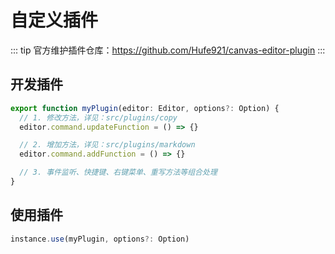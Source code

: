 # 自定义插件

::: tip
官方维护插件仓库：https://github.com/Hufe921/canvas-editor-plugin
:::

## 开发插件

```javascript
export function myPlugin(editor: Editor, options?: Option) {
  // 1. 修改方法，详见：src/plugins/copy
  editor.command.updateFunction = () => {}

  // 2. 增加方法，详见：src/plugins/markdown
  editor.command.addFunction = () => {}

  // 3. 事件监听、快捷键、右键菜单、重写方法等组合处理
}
```

## 使用插件

```javascript
instance.use(myPlugin, options?: Option)
```
